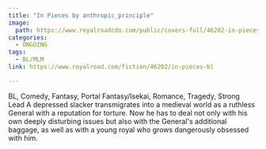 ```yaml
---
title: "In Pieces by anthropic_principle"
image:
  path: https://www.royalroadcdn.com/public/covers-full/46202-in-pieces-bl.jpg
categories:
  - ONGOING
tags:
  - BL/MLM
link: https://www.royalroad.com/fiction/46202/in-pieces-bl

---
```

BL, Comedy, Fantasy, Portal Fantasy/Isekai, Romance, Tragedy, Strong Lead
A depressed slacker transmigrates into a medieval world as a ruthless General with a reputation for torture. Now he has to deal not only with his own deeply disturbing issues but also with the General's additional baggage, as well as with a young royal who grows dangerously obsessed with him.

